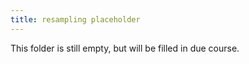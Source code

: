 ```yaml
---
title: resampling placeholder
---
```


This folder is still empty, but will be filled in due course.